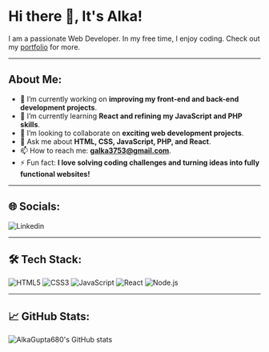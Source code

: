 # Hi there 👋, It's Alka!

I am a passionate Web Developer. In my free time, I enjoy coding. Check out my [portfolio](https://alkagupta680.github.io/portfolio-main/) for more.

---

## About Me:
- 🔭 I’m currently working on **improving my front-end and back-end development projects**.  
- 🌱 I’m currently learning **React and refining my JavaScript and PHP skills**.  
- 👯 I’m looking to collaborate on **exciting web development projects**.  
- 💬 Ask me about **HTML, CSS, JavaScript, PHP, and React**.  
- 📫 How to reach me: **galka3753@gmail.com**.  
- ⚡ Fun fact: **I love solving coding challenges and turning ideas into fully functional websites!**  

---

## 🌐 Socials:
![Linkedin](https://www.linkedin.com/in/alka-gupta123/)

---

## 🛠️ Tech Stack:
![HTML5](https://img.shields.io/badge/HTML5-%23E34F26.svg?logo=html5&logoColor=white)
![CSS3](https://img.shields.io/badge/CSS3-%231572B6.svg?logo=css3&logoColor=white)
![JavaScript](https://img.shields.io/badge/JavaScript-%23F7DF1E.svg?logo=javascript&logoColor=black)
![React](https://img.shields.io/badge/React-%2320232a.svg?logo=react&logoColor=%2361DAFB)
![Node.js](https://img.shields.io/badge/Node.js-%2343853D.svg?logo=node.js&logoColor=white)
<!-- Add more badges as needed -->

---

## 📈 GitHub Stats:
![AlkaGupta680's GitHub stats](https://github-readme-stats.vercel.app/api?username=AlkaGupta680&show_icons=true&theme=radical)



